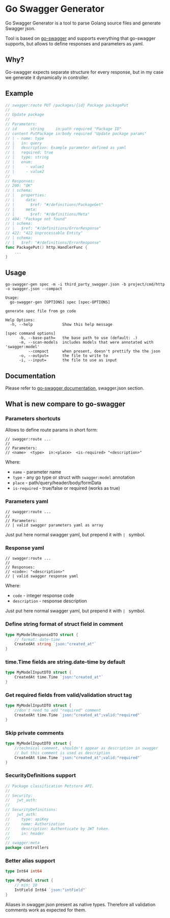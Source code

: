 Go Swagger Generator
==================

Go Swagger Generator is a tool to parse Golang source files and generate Swagger json.

Tool is based on [go-swagger](https://github.com/go-swagger/go-swagger)
and supports everything that go-swagger supports, but allows to define responses and parameters as yaml.

Why?
----

Go-swagger expects separate structure for every response, but in my case we generate it dynamically in controller.

Example
-------

```go
// swagger:route PUT /packages/{id} Package packagePut
//
// Update package
//
// Parameters:
// id      string     in:path required "Package ID"
// content PutPackage in:body required "Update package params"
// | - name: type
// |   in: query
// |   description: Example parameter defined as yaml
// |   required: true
// |   type: string
// |   enum:
// |     - value1
// |     - value2
//
// Responses:
// 200: "OK"
// | schema:
// |   properties:
// |     data:
// |       $ref: "#/definitions/PackageGet"
// |     meta:
// |       $ref: "#/definitions/Meta"
// 404: "Package not found"
// | schema:
// |   $ref: "#/definitions/ErrorResponse"
// 422: "422 Unprocessable Entity"
// | schema:
// |   $ref: "#/definitions/ErrorResponse"
func PackagePut() http.HandlerFunc {
    ...
}
```

Usage
-----

`go-swagger-gen spec -m -i third_party_swagger.json -b project/cmd/http -o swagger.json --compact`

```
Usage:
  go-swagger-gen [OPTIONS] spec [spec-OPTIONS]

generate spec file from go code

Help Options:
  -h, --help             Show this help message

[spec command options]
      -b, --base-path=   the base path to use (default: .)
      -m, --scan-models  includes models that were annotated with 'swagger:model'
          --compact      when present, doesn't prettify the the json
      -o, --output=      the file to write to
      -i, --input=       the file to use as input
```

Documentation
-------------

Please refer to [go-swagger documentation](https://goswagger.io/generate/spec.html), swagger.json section.

What is new compare to go-swagger
-------------

### Parameters shortcuts

Allows to define route params in short form:

```
// swagger:route ...
//
// Parameters:
// <name>  <type>  in:<place>  <is-required> "<description>"
```

Where:
- `name` - parameter name
- `type` - any go type or struct with `swagger:model` annotation
- `place` - path/query/header/body/formData
- `is-required` - true/false or required (works as true)

### Parameters yaml

```
// swagger:route ...
//
// Parameters:
// | valid swagger parameters yaml as array
```

Just put here normal swagger yaml, but prepend it with `| ` symbol.

### Response yaml

```
// swagger:route ...
//
// Responses:
// <code>: "<description>"
// | valid swagger response yaml
```

Where:
- `code` - integer response code
- `description` - response description

Just put here normal swagger yaml, but prepend it with `| ` symbol.

### Define string format of struct field in comment

```go
type MyModelResponseDTO struct {
    // format: date-time
    CreatedAt string `json:"created_at"`
}
```

### time.Time fields are string.date-time by default

```go
type MyModelInputDTO struct {
    CreatedAt time.Time `json:"created_at"`
}
```

### Get required fields from valid/validation struct tag

```go
type MyModelInputDTO struct {
    //don't need to add "required" comment
    CreatedAt time.Time `json:"created_at";valid:"required"`
}
```

### Skip private comments

```go
type MyModelInputDTO struct {
    //technical comment, shouldn't appear as description in swagger
    // but this comment is used as description
    CreatedAt time.Time `json:"created_at";valid:"required"`
}
```

### SecurityDefinitions support

```go
// Package classification Petstore API.
//
// Security:
//   jwt_auth:
//
// SecurityDefinitions:
//   jwt_auth:
//     type: apiKey
//     name: Authorization
//     description: Authenticate by JWT token.
//     in: header
//
// swagger:meta
package controllers
```

### Better alias support

```go
type Int64 int64

type MyModel struct {
    // min: 10
    IntField Int64 `json:"intField"`
}
```

Aliases in swagger.json present as native types. Therefore all validation comments work as expected for them.
